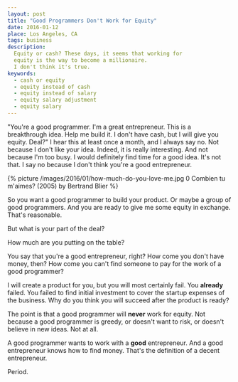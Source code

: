 ```yaml
---
layout: post
title: "Good Programmers Don't Work for Equity"
date: 2016-01-12
place: Los Angeles, CA
tags: business
description:
  Equity or cash? These days, it seems that working for
  equity is the way to become a millionaire.
  I don't think it's true.
keywords:
  - cash or equity
  - equity instead of cash
  - equity instead of salary
  - equity salary adjustment
  - equity salary
---
```


"You're a good programmer. I'm a great entrepreneur. This is a
breakthrough idea. Help me build it. I don't have cash, but I will
give you equity. Deal?" I hear this at least once a month, and
I always say no. Not because I don't like your idea. Indeed, it
is really interesting. And not because I'm too busy. I would
definitely find time for a good idea. It's not that. I say no because
I don't think you're a good entrepreneur.

<!--more-->

{% picture /images/2016/01/how-much-do-you-love-me.jpg 0 Combien tu m'aimes? (2005) by Bertrand Blier %}

So you want a good programmer to build your product. Or maybe a group
of good programmers. And you are ready to give me some equity
in exchange. That's reasonable.

But what is your part of the deal?

How much are you putting on the table?

You say that you're a good entrepreneur, right? How come
you don't have money, then? How come you can't find someone to pay
for the work of a good programmer?

I will create a product for you, but you will most certainly
fail. You **already** failed. You failed to find initial
investment to cover the startup expenses of the business.
Why do you think you will succeed after the product is ready?

The point is that a good programmer will **never**
work for equity. Not because a good programmer is greedy,
or doesn't want to risk, or doesn't believe
in new ideas. Not at all.

A good programmer wants to work with a **good** entrepreneur. And
a good entrepreneur knows how to find money. That's the definition
of a decent entrepreneur.

Period.
